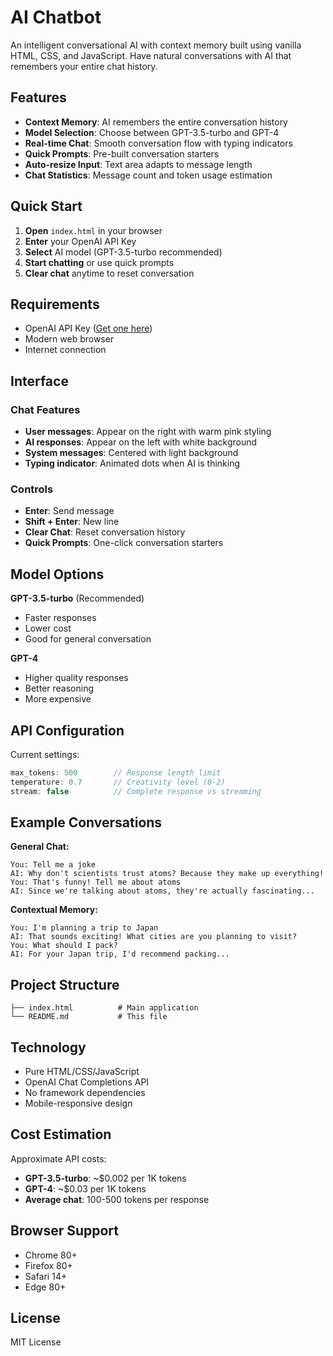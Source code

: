 # AI Chatbot

An intelligent conversational AI with context memory built using vanilla HTML, CSS, and JavaScript. Have natural conversations with AI that remembers your entire chat history.

## Features

- **Context Memory**: AI remembers the entire conversation history
- **Model Selection**: Choose between GPT-3.5-turbo and GPT-4
- **Real-time Chat**: Smooth conversation flow with typing indicators
- **Quick Prompts**: Pre-built conversation starters
- **Auto-resize Input**: Text area adapts to message length
- **Chat Statistics**: Message count and token usage estimation

## Quick Start

1. **Open** `index.html` in your browser
2. **Enter** your OpenAI API Key
3. **Select** AI model (GPT-3.5-turbo recommended)
4. **Start chatting** or use quick prompts
5. **Clear chat** anytime to reset conversation

## Requirements

- OpenAI API Key ([Get one here](https://platform.openai.com/api-keys))
- Modern web browser
- Internet connection

## Interface

### Chat Features
- **User messages**: Appear on the right with warm pink styling
- **AI responses**: Appear on the left with white background
- **System messages**: Centered with light background
- **Typing indicator**: Animated dots when AI is thinking

### Controls
- **Enter**: Send message
- **Shift + Enter**: New line
- **Clear Chat**: Reset conversation history
- **Quick Prompts**: One-click conversation starters

## Model Options

**GPT-3.5-turbo** (Recommended)
- Faster responses
- Lower cost
- Good for general conversation

**GPT-4**
- Higher quality responses
- Better reasoning
- More expensive

## API Configuration

Current settings:
```javascript
max_tokens: 500        // Response length limit
temperature: 0.7       // Creativity level (0-2)
stream: false          // Complete response vs streaming
```

## Example Conversations

**General Chat:**
```
You: Tell me a joke
AI: Why don't scientists trust atoms? Because they make up everything!
You: That's funny! Tell me about atoms
AI: Since we're talking about atoms, they're actually fascinating...
```

**Contextual Memory:**
```
You: I'm planning a trip to Japan
AI: That sounds exciting! What cities are you planning to visit?
You: What should I pack?
AI: For your Japan trip, I'd recommend packing...
```

## Project Structure

```
├── index.html          # Main application
└── README.md           # This file
```

## Technology

- Pure HTML/CSS/JavaScript
- OpenAI Chat Completions API
- No framework dependencies
- Mobile-responsive design

## Cost Estimation

Approximate API costs:
- **GPT-3.5-turbo**: ~$0.002 per 1K tokens
- **GPT-4**: ~$0.03 per 1K tokens
- **Average chat**: 100-500 tokens per response

## Browser Support

- Chrome 80+
- Firefox 80+
- Safari 14+
- Edge 80+

## License

MIT License